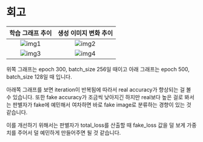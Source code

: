 # 회고

학습 그래프 추이 | 생성 이미지 변화 추이
:--:|:--:
![img1](https://github.com/ethan-yoo/2022_AIFFEL/blob/main/Exploration/E14/gifs/dcgan_history.gif) | ![img2](https://github.com/ethan-yoo/2022_AIFFEL/blob/main/Exploration/E14/gifs/fashion_mnist_dcgan.gif)
![img3](https://github.com/ethan-yoo/2022_AIFFEL/blob/main/Exploration/E14/gifs/re_history.gif) | ![img4](https://github.com/ethan-yoo/2022_AIFFEL/blob/main/Exploration/E14/gifs/re_gan.gif)

위쪽 그래프는 epoch 300, batch_size 256일 때이고 아래 그래프는 epoch 500, batch_size 128일 때 입니다.

아래쪽 그래프를 보면 iteration이 반복됨에 따라서 real accuracy가 향상되는 걸 볼 수 있습니다. 또한 fake accuracy가 조금씩 낮아지긴 하지만 real보다 높은 걸로 봐서는 판별자가 fake에 예민해서 여차하면 바로 fake image로 분류하는 경향이 있는 것 같습니다.

이를 개선하기 위해서는 판별자가 total_loss를 산출할 때 fake_loss 값을 덜 보게 가중치를 주어서 덜 예민하게 만들어주면 될 것 같습니다.
